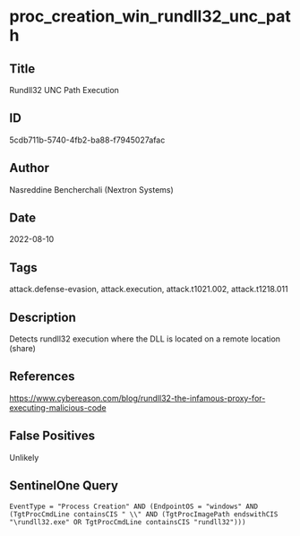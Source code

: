 # proc_creation_win_rundll32_unc_path

## Title
Rundll32 UNC Path Execution

## ID
5cdb711b-5740-4fb2-ba88-f7945027afac

## Author
Nasreddine Bencherchali (Nextron Systems)

## Date
2022-08-10

## Tags
attack.defense-evasion, attack.execution, attack.t1021.002, attack.t1218.011

## Description
Detects rundll32 execution where the DLL is located on a remote location (share)

## References
https://www.cybereason.com/blog/rundll32-the-infamous-proxy-for-executing-malicious-code

## False Positives
Unlikely

## SentinelOne Query
```
EventType = "Process Creation" AND (EndpointOS = "windows" AND (TgtProcCmdLine containsCIS " \\" AND (TgtProcImagePath endswithCIS "\rundll32.exe" OR TgtProcCmdLine containsCIS "rundll32")))

```